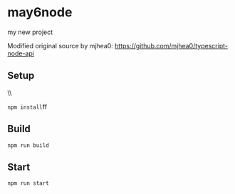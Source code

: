 # may6node

my new project

Modified original source by mjhea0: https://github.com/mjhea0/typescript-node-api

## Setup














\\\






























`npm install`ff












## Build







`npm run build`





## Start

`npm run start`


